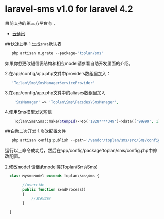 # laravel-sms v1.0 for laravel 4.2
目前支持的第三方平台有：
* [云通讯](http:http://www.yuntongxun.com)

##快速上手
1.生成sms默认表
```php
   php artisan migrate --package="toplan/sms"
```
   如果你想更改短信表结构和相应model请参看自助开发里面的介绍。

2.在app/config/app.php文件中providers数组里加入：
```php
   'Toplan\Sms\SmsManagerServiceProvider'
```

3.在app/config/app.php文件中的aliases数组里加入
```php
    'SmsManager' => 'Toplan\Sms\Facades\SmsManager',
```

4.使用Sms模型发送短信
```php
    Toplan\Sms\Sms::make($tempId)->to('1828****349')->data(['99999', 1])->send();
```

##自助二次开发
1.修改配置文件
```php
   php artisan config:publish --path='/vendor/toplan/sms/src/Sms/config/' toplan/sms
```
   运行以上命令成功后，然后在app/config/package/toplan/sms/config.php中修改配置。

2.修改model
   请继承model类(Toplan\Sms\Sms)
```php
  class MySmsModel extends Toplan\Sms\Sms {

        //override
        public function sendProcess()
        {
            //发送过程
        }
        
  }
```

